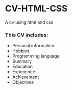 # CV-HTML-CSS
A cv using html and css
### This CV includes:
- Personal information
- Hobbies
- Programming language
- Summary
- Education
- Experience
- Achievement
- Objectives  
